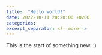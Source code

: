 ```yaml
---
title:  "Hello world!"
date: 2022-10-11 20:20:00 +0200
categories: 
excerpt_separator: <!--more-->
---
```

This is the start of something new. :)
<!--more-->
